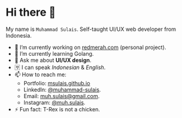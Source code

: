 # Hi there 👋

My name is `Muhammad Sulais`. Self-taught UI/UX web developer from Indonesia.

- 🔭 I’m currently working on [redmerah.com](https://redmerah.com) (personal project).
- 🌱 I’m currently learning Golang.
- 💬 Ask me about **UI/UX design**.
- 🈂️ I can speak _Indonesian_ & _English_.
- 📫 How to reach me:
  - Portfolio: [msulais.github.io](https://msulais.github.io/)
  - LinkedIn: [@muhammad-sulais](https://www.linkedin.com/in/muhammad-sulais).
  - Email: [muh.sulais@gmail.com](mailto:muh.sulais@gmail.com).
  - Instagram: [@muh.sulais](https://www.instagram.com/muh.sulais).
- ⚡ Fun fact: T-Rex is not a chicken.
